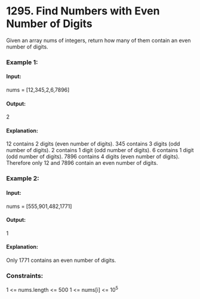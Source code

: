 # 1295. Find Numbers with Even Number of Digits
Given an array nums of integers, return how many of them contain an even number of digits.

### Example 1:
#### Input: 
nums = [12,345,2,6,7896]
#### Output:
2
#### Explanation: 
12 contains 2 digits (even number of digits). 
345 contains 3 digits (odd number of digits). 
2 contains 1 digit (odd number of digits). 
6 contains 1 digit (odd number of digits). 
7896 contains 4 digits (even number of digits). 
Therefore only 12 and 7896 contain an even number of digits.

### Example 2:
#### Input:
nums = [555,901,482,1771]
#### Output: 
1 
#### Explanation: 
Only 1771 contains an even number of digits.
 
### Constraints:
1 <= nums.length <= 500
1 <= nums[i] <= $`10^5`$

